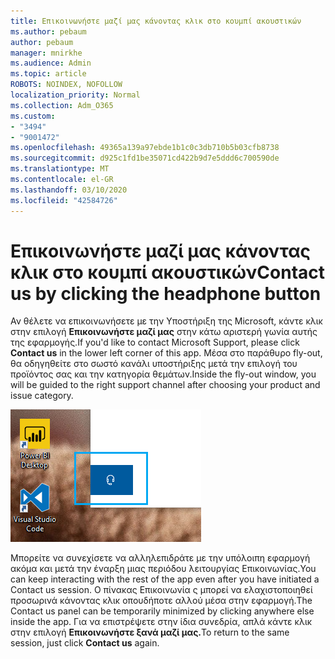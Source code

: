 ```yaml
---
title: Επικοινωνήστε μαζί μας κάνοντας κλικ στο κουμπί ακουστικών
ms.author: pebaum
author: pebaum
manager: mnirkhe
ms.audience: Admin
ms.topic: article
ROBOTS: NOINDEX, NOFOLLOW
localization_priority: Normal
ms.collection: Adm_O365
ms.custom:
- "3494"
- "9001472"
ms.openlocfilehash: 49365a139a97ebde1b1c0c3db710b5b03cfb8738
ms.sourcegitcommit: d925c1fd1be35071cd422b9d7e5ddd6c700590de
ms.translationtype: MT
ms.contentlocale: el-GR
ms.lasthandoff: 03/10/2020
ms.locfileid: "42584726"
---
```

# <a name="contact-us-by-clicking-the-headphone-button"></a><span data-ttu-id="b0a51-102">Επικοινωνήστε μαζί μας κάνοντας κλικ στο κουμπί ακουστικών</span><span class="sxs-lookup"><span data-stu-id="b0a51-102">Contact us by clicking the headphone button</span></span>

<span data-ttu-id="b0a51-103">Αν θέλετε να επικοινωνήσετε με την Υποστήριξη της Microsoft, κάντε κλικ στην επιλογή **Επικοινωνήστε μαζί μας** στην κάτω αριστερή γωνία αυτής της εφαρμογής.</span><span class="sxs-lookup"><span data-stu-id="b0a51-103">If you'd like to contact Microsoft Support, please click **Contact us** in the lower left corner of this app.</span></span> <span data-ttu-id="b0a51-104">Μέσα στο παράθυρο fly-out, θα οδηγηθείτε στο σωστό κανάλι υποστήριξης μετά την επιλογή του προϊόντος σας και την κατηγορία θεμάτων.</span><span class="sxs-lookup"><span data-stu-id="b0a51-104">Inside the fly-out window, you will be guided to the right support channel after choosing your product and issue category.</span></span>

![Επικοινωνήστε μαζί μας κάνοντας κλικ στο εικονίδιο ακουστικών.](media/contact-us-headphone-icon.png)

<span data-ttu-id="b0a51-106">Μπορείτε να συνεχίσετε να αλληλεπιδράτε με την υπόλοιπη εφαρμογή ακόμα και μετά την έναρξη μιας περιόδου λειτουργίας Επικοινωνίας.</span><span class="sxs-lookup"><span data-stu-id="b0a51-106">You can keep interacting with the rest of the app even after you have initiated a Contact us session.</span></span> <span data-ttu-id="b0a51-107">Ο πίνακας Επικοινωνία ς μπορεί να ελαχιστοποιηθεί προσωρινά κάνοντας κλικ οπουδήποτε αλλού μέσα στην εφαρμογή.</span><span class="sxs-lookup"><span data-stu-id="b0a51-107">The Contact us panel can be temporarily minimized by clicking anywhere else inside the app.</span></span> <span data-ttu-id="b0a51-108">Για να επιστρέψετε στην ίδια συνεδρία, απλά κάντε κλικ στην επιλογή **Επικοινωνήστε ξανά μαζί μας.**</span><span class="sxs-lookup"><span data-stu-id="b0a51-108">To return to the same session, just click **Contact us** again.</span></span>
